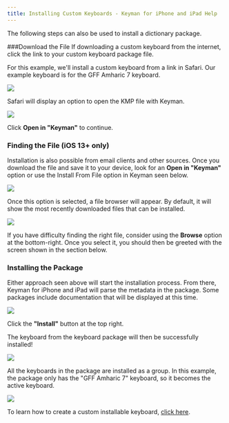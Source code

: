 ```yaml
---
title: Installing Custom Keyboards - Keyman for iPhone and iPad Help
---
```


The following steps can also be used to install a dictionary package.

###Download the File
If downloading a custom keyboard from the internet, click the link to your custom keyboard package file.

For this example, we'll install a custom keyboard from a link in Safari.  Our example keyboard is for the GFF Amharic 7 keyboard.

![](../ios_images/dist-url-screen-i.png)

Safari will display an option to open the KMP file with Keyman.

![](../ios_images/dist-kmp-open-i.png)

Click **Open in "Keyman"** to continue.

### Finding the File (iOS 13+ only)
Installation is also possible from email clients and other sources.
Once you download the file and save it to your device, look for an
**Open in "Keyman"** option or use the
Install From File option in Keyman seen below.

![](../ios_images/add-keyboard-i2.png)

Once this option is selected, a file browser will appear.  By default, it will show the most
  recently downloaded files that can be installed.

![](../ios_images/add-keyboard-file-i.png)

If you have difficulty finding the right file, consider using the **Browse**
option at the bottom-right.  Once you select it, you should then be greeted with the screen shown in
the section below.

### Installing the Package
Either approach seen above will start the installation process.  From there, Keyman
for iPhone and iPad will parse the metadata in the package. Some packages include
documentation that will be displayed at this time.

![](../ios_images/dist-welcome-i.png)

Click the **"Install"** button at the top right.

The keyboard from the keyboard package will then be successfully installed!

![](../ios_images/dist-kmp-success-i.png)

All the keyboards in the package are installed as a group. In this example, the package only has the "GFF Amharic 7"
keyboard, so it becomes the active keyboard.

![](../ios_images/dist-install1-i.png)

To learn how to create a custom installable keyboard, [click here](http://help.keyman.com/developer/current-version/guides/distribute/).
